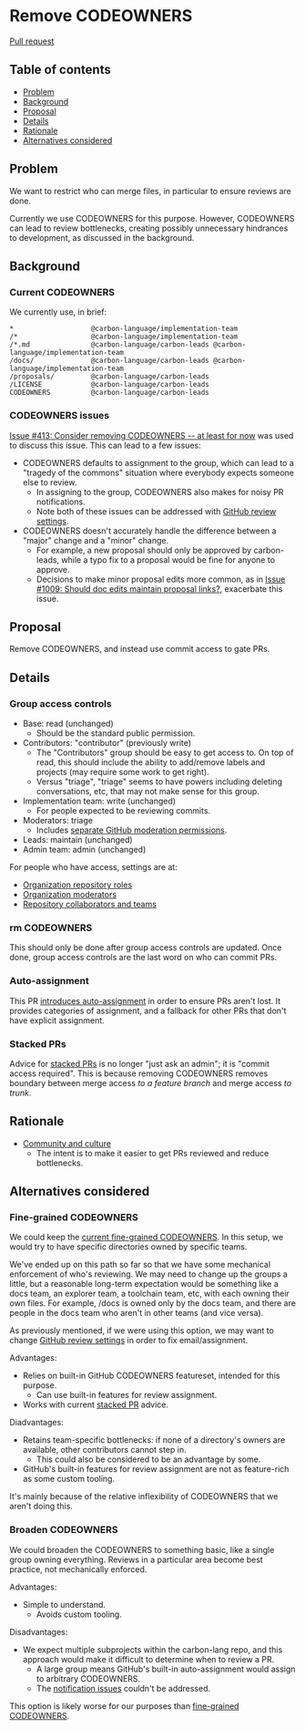 # Remove CODEOWNERS

<!--
Part of the Carbon Language project, under the Apache License v2.0 with LLVM
Exceptions. See /LICENSE for license information.
SPDX-License-Identifier: Apache-2.0 WITH LLVM-exception
-->

[Pull request](https://github.com/carbon-language/carbon-lang/pull/1367)

<!-- toc -->

## Table of contents

-   [Problem](#problem)
-   [Background](#background)
-   [Proposal](#proposal)
-   [Details](#details)
-   [Rationale](#rationale)
-   [Alternatives considered](#alternatives-considered)

<!-- tocstop -->

## Problem

We want to restrict who can merge files, in particular to ensure reviews are
done.

Currently we use CODEOWNERS for this purpose. However, CODEOWNERS can lead to
review bottlenecks, creating possibly unnecessary hindrances to development, as
discussed in the background.

## Background

### Current CODEOWNERS

We currently use, in brief:

```CODEOWNERS
*                   @carbon-language/implementation-team
/*                  @carbon-language/implementation-team
/*.md               @carbon-language/carbon-leads @carbon-language/implementation-team
/docs/              @carbon-language/carbon-leads @carbon-language/implementation-team
/proposals/         @carbon-language/carbon-leads
/LICENSE            @carbon-language/carbon-leads
CODEOWNERS          @carbon-language/carbon-leads
```

### CODEOWNERS issues

[Issue #413: Consider removing CODEOWNERS -- at least for now](https://github.com/carbon-language/carbon-lang/issues/413)
was used to discuss this issue. This can lead to a few issues:

-   CODEOWNERS defaults to assignment to the group, which can lead to a "tragedy
    of the commons" situation where everybody expects someone else to review.
    -   In assigning to the group, CODEOWNERS also makes for noisy PR
        notifications.
    -   Note both of these issues can be addressed with
        [GitHub review settings](https://docs.github.com/en/organizations/organizing-members-into-teams/managing-code-review-settings-for-your-team).
-   CODEOWNERS doesn't accurately handle the difference between a "major" change
    and a "minor" change.
    -   For example, a new proposal should only be approved by carbon-leads,
        while a typo fix to a proposal would be fine for anyone to approve.
    -   Decisions to make minor proposal edits more common, as in
        [Issue #1009: Should doc edits maintain proposal links?](https://github.com/carbon-language/carbon-lang/issues/1009),
        exacerbate this issue.

## Proposal

Remove CODEOWNERS, and instead use commit access to gate PRs.

## Details

### Group access controls

-   Base: read (unchanged)
    -   Should be the standard public permission.
-   Contributors: "contributor" (previously write)
    -   The "Contributors" group should be easy to get access to. On top of
        read, this should include the ability to add/remove labels and projects
        (may require some work to get right).
    -   Versus "triage", "triage" seems to have powers including deleting
        conversations, etc, that may not make sense for this group.
-   Implementation team: write (unchanged)
    -   For people expected to be reviewing commits.
-   Moderators: triage
    -   Includes
        [separate GitHub moderation permissions](https://docs.github.com/en/communities/moderating-comments-and-conversations).
-   Leads: maintain (unchanged)
-   Admin team: admin (unchanged)

For people who have access, settings are at:

-   [Organization repository roles](https://github.com/organizations/carbon-language/settings/roles)
-   [Organization moderators](https://github.com/organizations/carbon-language/settings/moderators)
-   [Repository collaborators and teams](https://github.com/carbon-language/carbon-lang/settings/access)

### rm CODEOWNERS

This should only be done after group access controls are updated. Once done,
group access controls are the last word on who can commit PRs.

### Auto-assignment

This PR [introduces auto-assignment](/.github/workflows/assign_prs.yaml) in order to ensure PRs
aren't lost. It provides categories of assignment, and a fallback for other PRs
that don't have explicit assignment.

### Stacked PRs

Advice for
[stacked PRs](/docs/project/pull_request_workflow.md#stacking-dependent-pull-requests)
is no longer "just ask an admin"; it is "commit access required". This is
because removing CODEOWNERS removes boundary between merge access _to a feature
branch_ and merge access _to trunk_.

## Rationale

-   [Community and culture](/docs/project/goals.md#community-and-culture)
    -   The intent is to make it easier to get PRs reviewed and reduce
        bottlenecks.

## Alternatives considered

### Fine-grained CODEOWNERS

We could keep the [current fine-grained CODEOWNERS](#current-codeowners). In
this setup, we would try to have specific directories owned by specific teams.

We've ended up on this path so far so that we have some mechanical enforcement
of who's reviewing. We may need to change up the groups a little, but a
reasonable long-term expectation would be something like a docs team, an
explorer team, a toolchain team, etc, with each owning their own
files. For example, /docs is owned only by the docs team, and there are people
in the docs team who aren't in other teams (and vice versa).

As previously mentioned, if we were using this option, we may want to change
[GitHub review settings](https://docs.github.com/en/organizations/organizing-members-into-teams/managing-code-review-settings-for-your-team)
in order to fix email/assignment.

Advantages:

-   Relies on built-in GitHub CODEOWNERS featureset, intended for this purpose.
    -   Can use built-in features for review assignment.
-   Works with current
    [stacked PR](/docs/project/pull_request_workflow.md#stacking-dependent-pull-requests)
    advice.

Diadvantages:

-   Retains team-specific bottlenecks: if none of a directory's owners are
    available, other contributors cannot step in.
    -   This could also be considered to be an advantage by some.
-   GitHub's built-in features for review assignment are not as feature-rich as
    some custom tooling.

It's mainly because of the relative inflexibility of CODEOWNERS that we aren't
doing this.

### Broaden CODEOWNERS

We could broaden the CODEOWNERS to something basic, like a single group owning
everything. Reviews in a particular area become best practice, not mechanically
enforced.

Advantages:

-   Simple to understand.
    -   Avoids custom tooling.

Disadvantages:

-   We expect multiple subprojects within the carbon-lang repo, and this
    approach would make it difficult to determine when to review a PR.
    -   A large group means GitHub's built-in auto-assignment would assign to
        arbitrary CODEOWNERS.
    -   The [notification issues](#codeowners-issues) couldn't be addressed.

This option is likely worse for our purposes than
[fine-grained CODEOWNERS](#fine-grained-codeowners).
